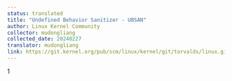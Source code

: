 ```yaml
---
status: translated
title: "Undefined Behavior Sanitizer - UBSAN"
author: Linux Kernel Community
collector: mudongliang
collected_date: 20240227
translator: mudongliang
link: https://git.kernel.org/pub/scm/linux/kernel/git/torvalds/linux.git/tree/Documentation/dev-tools/ubsan.rst
---
```

1

